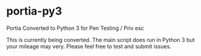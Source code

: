 # portia-py3
Portia Converted to Python 3 for Pen Testing / Priv esc

This is currently being converted. The main script does run in Python 3 but your mileage may very. Please feel free to test and submit issues.
